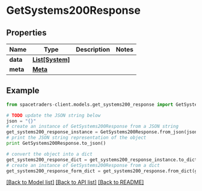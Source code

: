 # GetSystems200Response



## Properties

Name | Type | Description | Notes
------------ | ------------- | ------------- | -------------
**data** | [**List[System]**](System.md) |  | 
**meta** | [**Meta**](Meta.md) |  | 

## Example

```python
from spacetraders-client.models.get_systems200_response import GetSystems200Response

# TODO update the JSON string below
json = "{}"
# create an instance of GetSystems200Response from a JSON string
get_systems200_response_instance = GetSystems200Response.from_json(json)
# print the JSON string representation of the object
print GetSystems200Response.to_json()

# convert the object into a dict
get_systems200_response_dict = get_systems200_response_instance.to_dict()
# create an instance of GetSystems200Response from a dict
get_systems200_response_form_dict = get_systems200_response.from_dict(get_systems200_response_dict)
```
[[Back to Model list]](../README.md#documentation-for-models) [[Back to API list]](../README.md#documentation-for-api-endpoints) [[Back to README]](../README.md)


